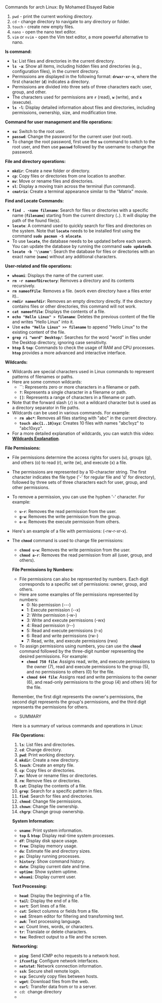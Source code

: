 Commands for arch Linux:
By Mohamed Elsayed Rabie
1. `pwd` - print the current working directory.
2. `cd` - change directory to navigate to any directory or folder.
3. `touch` - create new empty files.
4. `nano` - open the nano text editor.
5. `vim` or `nvim` - open the Vim text editor, a more powerful alternative to nano.

**ls command:**

- **`ls`**: List files and directories in the current directory.
- **`ls -a`**: Show all items, including hidden files and directories (e.g., configuration files), in the current directory.
- Permissions are displayed in the following format: **`drwxr-xr-x`**, where the first character (**`d`**) indicates a directory.
- Permissions are divided into three sets of three characters each: user, group, and other.
- The characters used for permissions are **`r`** (read), **`w`** (write), and **`x`** (execute).
- **`ls -l`**: Display detailed information about files and directories, including permissions, ownership, size, and modification time.

**Command for user management and file operations:**

- **`su`**: Switch to the root user.
- **`passwd`**: Change the password for the current user (not root).
- To change the root password, first use the **`su`** command to switch to the root user, and then use **`passwd`** followed by the username to change the password.

**File and directory operations:**

- **`mkdir`**: Create a new folder or directory.
- **`cp`**: Copy files or directories from one location to another.
- **`mv`**: Move or rename files and directories.
- **`sl`**: Display a moving train across the terminal (fun command).
- **`cmatrix`**: Create a terminal appearance similar to the "Matrix" movie.

**Find and Locate Commands:**

- **`find . -name filename`**: Search for files or directories with a specific name (**`filename`**) starting from the current directory (**`.`**). It will display the path of the found file(s).
- **`locate`**: A command used to quickly search for files and directories on the system. Note that **`locate`** needs to be installed first using the command **`sudo pacman -S mlocate`**.
- To use **`locate`**, the database needs to be updated before each search. You can update the database by running the command **`sudo updatedb`**.
- **`locate -b '\\name'`**: Search the database for files or directories with an exact name (**`name`**) without any additional characters.

**User-related and file operations:**

- **`whoami`**: Displays the name of the current user.
- **`rm -r nameofDirectory`**: Removes a directory and its contents recursively.
- **`rm nameofFile`**: Removes a file. (work even directory have a files enter it)..
- **`rmdir nameofdir`**: Removes an empty directory directly. If the directory contains files or other directories, this command will not work.
- **`cat nameoffile`**: Displays the contents of a file.
- **`echo "Hello Linux" > filename`**: Deletes the previous content of the file and writes "Hello Linux" into it.
- Use **`echo "Hello Linux" >> filename`** to append "Hello Linux" to the existing content of the file.
- **`grep ri "word" Desktop/`**: Searches for the word "word" in files under the Desktop directory, ignoring case sensitivity.
- **`htop`** & **`top`**: Commands to check the usage of RAM and CPU processes. **`htop`** provides a more advanced and interactive interface.

**Wildcards:**

- Wildcards are special characters used in Linux commands to represent patterns of filenames or paths.
- Here are some common wildcards:
    - **``**: Represents zero or more characters in a filename or path.
    - **`?`**: Represents a single character in a filename or path.
    - **`[]`**: Represents a range of characters in a filename or path.
- Note that the forward slash (**`/`**) is not a wildcard character but is used as a directory separator in file paths.
- Wildcards can be used in various commands. For example:
    - **`rm abc*`**: Removes all files starting with "abc" in the current directory.
    - **`touch abc{1..10}xyz`**: Creates 10 files with names "abc1xyz" to "abc10xyz".
- For a more detailed explanation of wildcards, you can watch this video: **[Wildcards Explanation](https://youtu.be/z7ZAL0n64KU)**.

**File Permissions:**

- File permissions determine the access rights for users (u), groups (g), and others (o) to read (r), write (w), and execute (x) a file.
    
- The permissions are represented by a 10-character string. The first character indicates the file type ('-' for regular file and 'd' for directory), followed by three sets of three characters each for user, group, and other permissions.
    
- To remove a permission, you can use the hyphen '-' character. For example:
    
    - **`u-r`**: Removes the read permission from the user.
    - **`g-w`**: Removes the write permission from the group.
    - **`o-x`**: Removes the execute permission from others.
- Here's an example of a file with permissions: (-rw-r-xr-x).
    
- The **`chmod`** command is used to change file permissions:
    
    - **`chmod u-w`**: Removes the write permission from the user.
    - **`chmod a-r`**: Removes the read permission from all (user, group, and others).
    
    **File Permissions by Numbers:**
    
    - File permissions can also be represented by numbers. Each digit corresponds to a specific set of permissions: owner, group, and others.
    - Here are some examples of file permissions represented by numbers:
        - 0: No permission (---)
        - 1: Execute permission (--x)
        - 2: Write permission (-w-)
        - 3: Write and execute permissions (-wx)
        - 4: Read permission (r--)
        - 5: Read and execute permissions (r-x)
        - 6: Read and write permissions (rw-)
        - 7: Read, write, and execute permissions (rwx)
    - To assign permissions using numbers, you can use the **`chmod`** command followed by the three-digit number representing the desired permissions. For example:
        - **`chmod 750 file`**: Assigns read, write, and execute permissions to the owner (7), read and execute permissions to the group (5), and no permissions to others (0) for the file.
        - **`chmod 644 file`**: Assigns read and write permissions to the owner (6), and read-only permissions to the group (4) and others (4) for the file.
    
    Remember, the first digit represents the owner's permissions, the second digit represents the group's permissions, and the third digit represents the permissions for others.
    
    - SUMMARY
    
    Here is a summary of various commands and operations in Linux:
    
    **File Operations:**
    
    1. **`ls`**: List files and directories.
    2. **`cd`**: Change directory.
    3. **`pwd`**: Print working directory.
    4. **`mkdir`**: Create a new directory.
    5. **`touch`**: Create an empty file.
    6. **`cp`**: Copy files or directories.
    7. **`mv`**: Move or rename files or directories.
    8. **`rm`**: Remove files or directories.
    9. **`cat`**: Display the contents of a file.
    10. **`grep`**: Search for a specific pattern in files.
    11. **`find`**: Search for files and directories.
    12. **`chmod`**: Change file permissions.
    13. **`chown`**: Change file ownership.
    14. **`chgrp`**: Change group ownership.
    
    **System Information:**
    
    - **`uname`**: Print system information.
    - **`top`** & **`htop`**: Display real-time system processes.
    - **`df`**: Display disk space usage.
    - **`free`**: Display memory usage.
    - **`du`**: Estimate file and directory sizes.
    - **`ps`**: Display running processes.
    - **`history`**: Show command history.
    - **`date`**: Display current date and time.
    - **`uptime`**: Show system uptime.
    - **`whoami`**: Display current user.
    
    **Text Processing:**
    
    - **`head`**: Display the beginning of a file.
    - **`tail`**: Display the end of a file.
    - **`sort`**: Sort lines of a file.
    - **`cut`**: Select columns or fields from a file.
    - **`sed`**: Stream editor for filtering and transforming text.
    - **`awk`**: Text processing language.
    - **`wc`**: Count lines, words, or characters.
    - **`tr`**: Translate or delete characters.
    - **`tee`**: Redirect output to a file and the screen.
    
    **Networking:**
    
    - **`ping`**: Send ICMP echo requests to a network host.
    - **`ifconfig`**: Configure network interfaces.
    - **`netstat`**: Network connection information.
    - **`ssh`**: Secure shell remote login.
    - **`scp`**: Securely copy files between hosts.
    - **`wget`**: Download files from the web.
    - **`curl`**: Transfer data from or to a server.
    -  **<span style="color:#DA1416; background-color:1. #238F3F">**`cd`**:</span>**  change directory
    - 
